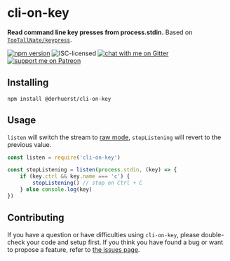 # cli-on-key

**Read command line key presses from process.stdin.** Based on [`TooTallNate/keypress`](https://github.com/TooTallNate/keypress).

[![npm version](https://img.shields.io/npm/v/cli-on-key.svg)](https://www.npmjs.com/package/derhuerst/cli-on-key)
![ISC-licensed](https://img.shields.io/github/license/derhuerst/cli-on-key.svg)
[![chat with me on Gitter](https://img.shields.io/badge/chat%20with%20me-on%20gitter-512e92.svg)](https://gitter.im/derhuerst)
[![support me on Patreon](https://img.shields.io/badge/support%20me-on%20patreon-fa7664.svg)](https://patreon.com/derhuerst)


## Installing

```shell
npm install @derhuerst/cli-on-key
```


## Usage

`listen` will switch the stream to [raw mode](https://nodejs.org/api/tty.html#tty_readstream_israw), `stopListening` will revert to the previous value.

```js
const listen = require('cli-on-key')

const stopListening = listen(process.stdin, (key) => {
	if (key.ctrl && key.name === 'c') {
		stopListening() // stop on Ctrl + C
	} else console.log(key)
})
```


## Contributing

If you have a question or have difficulties using `cli-on-key`, please double-check your code and setup first. If you think you have found a bug or want to propose a feature, refer to [the issues page](https://github.com/derhuerst/cli-on-key/issues).

